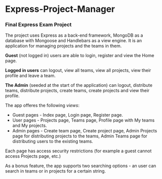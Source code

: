 # Express-Project-Manager
### Final Express Exam Project

The project uses Express as a back-end framework, MongoDB as a database with Mongoose and Handlebars as a view engine. It is an  application for managing projects and the teams in them.

**Guest** (not logged in) users are able to login, register and view the Home page.

**Logged in users** can logout, view all teams, view all projects, view their profile and leave a team.

**The Admin** (seeded at the start of the application) can logout, distribute teams, distribute projects, create teams, create projects and  view their profile.

The app offeres the following *views*:

* Guest pages - Index page, Login page, Register page.
* User pages - Projects page, Teams page, Profile page with My teams and My projects.
* Admin pages - Create team page, Create project page, Admin Projects page for distributing projects to the teams, Admin Teams page for distributing users to the existing teams.

Each page has access security restrictions (for example a guest cannot access Projects page, etc.)

As a bonus feature, the app supports two searching options - an user can search in teams or in projects for a certain string.

  
